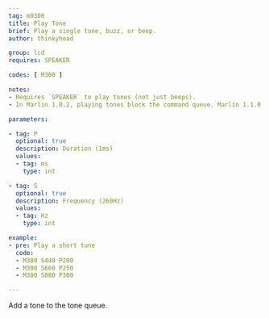 ```yaml
---
tag: m0300
title: Play Tone
brief: Play a single tone, buzz, or beep.
author: thinkyhead

group: lcd
requires: SPEAKER

codes: [ M300 ]

notes:
- Requires `SPEAKER` to play tones (not just beeps).
- In Marlin 1.0.2, playing tones block the command queue. Marlin 1.1.0 uses a tone queue and background tone player to keep the command buffer from being blocked by playing tones.

parameters:

- tag: P
  optional: true
  description: Duration (1ms)
  values:
  - tag: ms
    type: int

- tag: S
  optional: true
  description: Frequency (260Hz)
  values:
  - tag: Hz
    type: int

example:
- pre: Play a short tune
  code:
  - M300 S440 P200
  - M300 S660 P250
  - M300 S880 P300

---
```


Add a tone to the tone queue.
